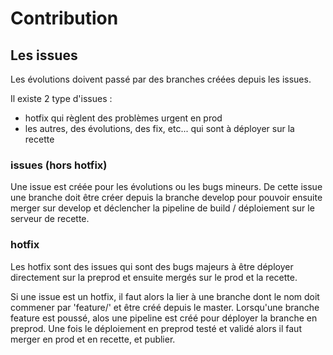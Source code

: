 # Contribution

## Les issues

Les évolutions doivent passé par des branches créées depuis les issues.

Il existe 2 type d'issues :

- hotfix qui règlent des problèmes urgent en prod
- les autres, des évolutions, des fix, etc... qui sont à déployer sur la recette

### issues (hors hotfix)

Une issue est créée pour les évolutions ou les bugs mineurs. De cette issue une branche doit être créer depuis la branche develop pour pouvoir ensuite merger sur develop et déclencher la pipeline de build / déploiement sur le serveur de recette.

### hotfix

Les hotfix sont des issues qui sont des bugs majeurs à être déployer directement sur la preprod et ensuite mergés sur le prod et la recette.

Si une issue est un hotfix, il faut alors la lier à une branche dont le nom doit commener par 'feature/' et être créé depuis le master.
Lorsqu'une branche feature est poussé, alos une pipeline est créé pour déployer la branche en preprod.
Une fois le déploiement en preprod testé et validé alors il faut merger en prod et en recette, et publier.
